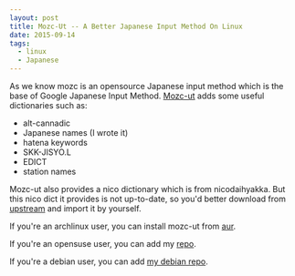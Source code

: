 ```yaml
---
layout: post
title: Mozc-Ut -- A Better Japanese Input Method On Linux
date: 2015-09-14
tags:
  - linux
  - Japanese
---
```

As we know mozc is an opensource Japanese input method which is the base of Google Japanese Input Method. [Mozc-ut](http://www.geocities.jp/ep3797/mozc_01.html) adds some useful dictionaries such as:

*  alt-cannadic
*  Japanese names (I wrote it)
*  hatena keywords
*  SKK-JISYO.L
*  EDICT
*  station names

Mozc-ut also provides a nico dictionary which is from nicodaihyakka. But this nico dict it provides is not up-to-date, so you'd better download from [upstream](http://tkido.com/blog/1019.html) and import it by yourself.

If you're an archlinux user, you can install mozc-ut from [aur](https://aur.archlinux.org/packages/fcitx-mozc-ut/).

If you're an opensuse user, you can add my [repo](http://download.opensuse.org/repositories/home:/amazingfate/).

If you're a debian user, you can add [my debian repo](http://amazingfate.github.io/posts/my-debian-repo/).
